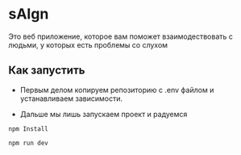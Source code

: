 # sAIgn

Это веб приложение, которое вам поможет взаимодествовать с людьми, у которых есть проблемы со слухом

## Как запустить

- Первым делом копируем репозиторию с .env файлом и устанавливаем зависимости.

- Дальше мы лишь запускаем проект и радуемся

```
npm Install

npm run dev

```
